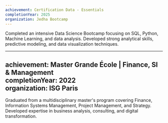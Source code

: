 ```yaml
---
achievement: Certification Data - Essentials  
completionYear: 2025  
organization: Jedha Bootcamp  
---  
```

Completed an intensive Data Science Bootcamp focusing on SQL, Python, Machine Learning, and data analysis. Developed strong analytical skills, predictive modeling, and data visualization techniques.

---

achievement: Master Grande École | Finance, SI & Management  
completionYear: 2022  
organization: ISG Paris 
---  
Graduated from a multidisciplinary master's program covering Finance, Information Systems Management, Project Management, and Strategy. Developed expertise in business analysis, consulting, and digital transformation.